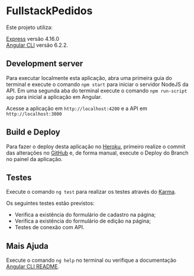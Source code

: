 # FullstackPedidos

Este projeto utiliza: 

[Express](https://expressjs.com) versão 4.16.0<br>
[Angular CLI](https://github.com/angular/angular-cli) versão 6.2.2.

## Development server

Para executar localmente esta aplicação, abra uma primeira guia do terminal e execute o comando `npm start` para iniciar o servidor NodeJS da API. Em uma segunda aba do terminal execute o comando `npm run-script app` para inicial a aplicação em Angular.

Acesse a aplicação em `http://localhost:4200` e a API em `http://localhost:3000`

## Build e Deploy

Para fazer o deploy desta aplicação no [Heroku](https://heroku.com), primeiro realize o commit das alterações no [GitHub](https://github.com/paulotokarski/fullstack-pedidos) e, de forma manual, execute o Deploy do Branch no painel da aplicação.

## Testes

Execute o comando `ng test` para realizar os testes através do [Karma](https://karma-runner.github.io).

Os seguintes testes estão previstos:
<ul>
  <li>Verifica a existência do formulário de cadastro na página;</li>
  <li>Verifica a existência do formulário de edição na página;</li>
  <li>Testes de conexão com API.</li>
</ul>


## Mais Ajuda

Execute o comando `ng help` no terminal ou verifique a documentação [Angular CLI README](https://github.com/angular/angular-cli/blob/master/README.md).
